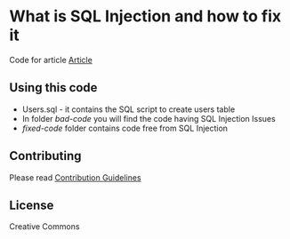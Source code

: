 # What is SQL Injection and how to fix it

Code for article [Article](https://bootsity.com/php/what-is-sql-injection-and-how-to-fix-it)

## Using this code

* Users.sql - it contains the SQL script to create users table 
* In folder *bad-code* you will find the code having SQL Injection Issues
* *fixed-code* folder contains code free from SQL Injection

## Contributing

Please read [Contribution Guidelines](https://bootsity.com/contribution-guidelines) 

## License

Creative Commons
